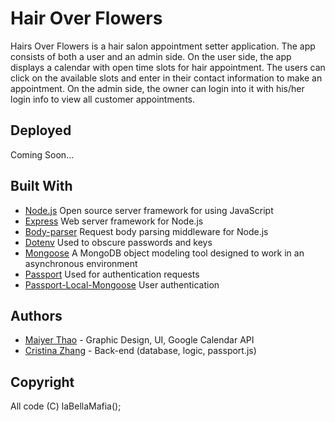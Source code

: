 
# Hair Over Flowers

Hairs Over Flowers is a hair salon appointment setter application. The app consists of both a user and an admin side. On the user side, the app displays a calendar with open time slots for hair appointment. The users can click on the available slots and enter in their contact information to make an appointment. On the admin side, the owner can login into it with his/her login info to view all customer appointments. 

## Deployed
Coming Soon...

## Built With
- [Node.js](https://nodejs.org/en/download/) Open source server framework for using JavaScript
- [Express](https://www.npmjs.com/package/express) Web server framework for Node.js
- [Body-parser](https://www.npmjs.com/package/body-parser) Request body parsing middleware for Node.js
- [Dotenv](https://www.npmjs.com/package/dotenv) Used to obscure passwords and keys
- [Mongoose](http://mongoosejs.com/docs/index.html) A MongoDB object modeling tool designed to work in an asynchronous environment
- [Passport](https://www.npmjs.com/package/passport) Used for authentication requests
- [Passport-Local-Mongoose](https://www.npmjs.com/package/passport-local-mongoose) User authentication
## Authors
 
* [Maiyer Thao](https://github.com/jaethao) - Graphic Design, UI, Google Calendar API
* [Cristina Zhang](https://github.com/rami0141) - Back-end (database, logic, passport.js)

## Copyright

All code (C) laBellaMafia();
